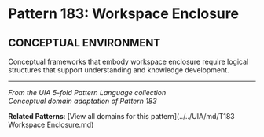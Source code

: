 # Pattern 183: Workspace Enclosure

## CONCEPTUAL ENVIRONMENT

Conceptual frameworks that embody workspace enclosure require logical structures that support understanding and knowledge development.

---

*From the UIA 5-fold Pattern Language collection*  
*Conceptual domain adaptation of Pattern 183*

**Related Patterns**: [View all domains for this pattern](../../UIA/md/T183 Workspace Enclosure.md)